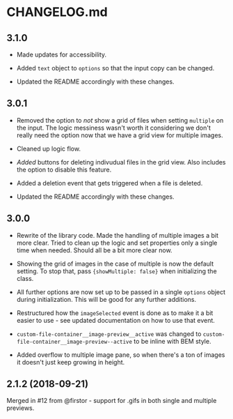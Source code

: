 # CHANGELOG.md

## 3.1.0

- Made updates for accessibility.

- Added `text` object to `options` so that the input copy can be changed.

- Updated the README accordingly with these changes.

## 3.0.1

- Removed the option to *not* show a grid of files when setting `multiple` on the input. The logic messiness wasn't worth it considering we don't really need the option now that we have a grid view for multiple images.

- Cleaned up logic flow.

- *Added* buttons for deleting indivudual files in the grid view. Also includes the option to disable this feature.

- Added a deletion event that gets triggered when a file is deleted.

- Updated the README accordingly with these changes.

## 3.0.0

- Rewrite of the library code. Made the handling of multiple images a bit more clear. Tried to clean up the logic and set properties only a single time when needed. Should all be a bit more clear now.

- Showing the grid of images in the case of multiple is now the default setting. To stop that, pass
`{showMultiple: false}` when initializing the class.

- All further options are now set up to be passed in a single `options` object during initialization. This will be good for any further additions.

- Restructured how the `imageSelected` event is done as to make it a bit easier to use - see updated documentation on how to use that event.

- `custom-file-container__image-preview__active` was changed to `custom-file-container__image-preview--active` to be inline with BEM style.

- Added overflow to multiple image pane, so when there's a ton of images it doesn't just keep growing in height.

## 2.1.2 (2018-09-21)

Merged in #12 from @firstor - support for .gifs in both single and multiple previews.